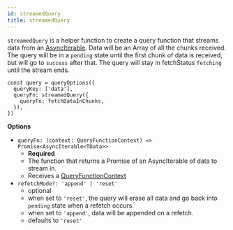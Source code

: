 ```yaml
---
id: streamedQuery
title: streamedQuery
---
```


`streamedQuery` is a helper function to create a query function that streams data from an [AsyncIterable](https://developer.mozilla.org/en-US/docs/Web/JavaScript/Reference/Global_Objects/AsyncIterator). Data will be an Array of all the chunks received. The query will be in a `pending` state until the first chunk of data is received, but will go to `success` after that. The query will stay in fetchStatus `fetching` until the stream ends.

```tsx
const query = queryOptions({
  queryKey: ['data'],
  queryFn: streamedQuery({
    queryFn: fetchDataInChunks,
  }),
})
```

**Options**

- `queryFn: (context: QueryFunctionContext) => Promise<AsyncIterable<TData>>`
  - **Required**
  - The function that returns a Promise of an AsyncIterable of data to stream in.
  - Receives a [QueryFunctionContext](../guides/query-functions.md#queryfunctioncontext)
- `refetchMode?: 'append' | 'reset'`
  - optional
  - when set to `'reset'`, the query will erase all data and go back into `pending` state when a refetch occurs.
  - when set to `'append'`, data will be appended on a refetch.
  - defaults to `'reset'`
